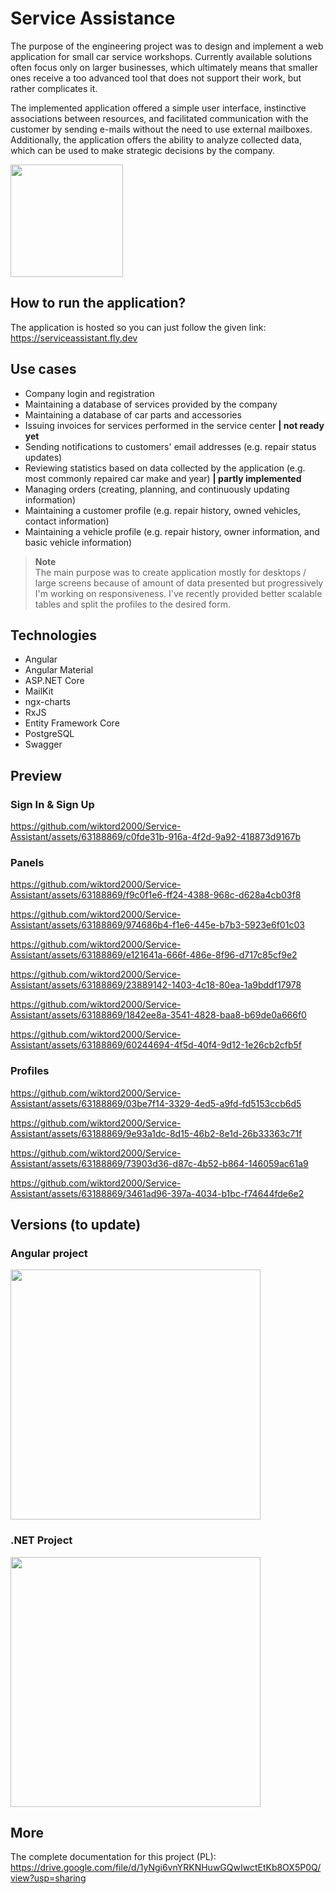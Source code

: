 # Service Assistance
The purpose of the engineering project was to design and implement a web application for small car service workshops. Currently available solutions often focus only on larger businesses, which ultimately means that smaller ones receive a too advanced tool that does not support their work, but rather complicates it.

The implemented application offered a simple user interface, instinctive associations between resources, and facilitated communication with the customer by sending e-mails without the need to use external mailboxes. Additionally, the application offers the ability to analyze collected data, which can be used to make strategic decisions by the company.

<img width=180 src="https://user-images.githubusercontent.com/63188869/218562492-2779f525-26c4-4e8f-9455-e91a034a6242.png" />

## How to run the application?
The application is hosted so you can just follow the given link:
https://serviceassistant.fly.dev

## Use cases

- Company login and registration
- Maintaining a database of services provided by the company
- Maintaining a database of car parts and accessories
- Issuing invoices for services performed in the service center **| not ready yet**
- Sending notifications to customers' email addresses (e.g. repair status updates)
- Reviewing statistics based on data collected by the application (e.g. most commonly repaired car make and year) **| partly implemented**
- Managing orders (creating, planning, and continuously updating information)
- Maintaining a customer profile (e.g. repair history, owned vehicles, contact information)
- Maintaining a vehicle profile (e.g. repair history, owner information, and basic vehicle information)

> **Note**<br/> 
> The main purpose was to create application mostly for desktops / large screens because of amount of data presented but progressively I'm working on responsiveness. I've recently provided better scalable tables and split the profiles to the desired form.<br/> 

## Technologies 

- Angular
- Angular Material
- ASP.NET Core
- MailKit
- ngx-charts
- RxJS
- Entity Framework Core
- PostgreSQL
- Swagger

## Preview

### Sign In & Sign Up
https://github.com/wiktord2000/Service-Assistant/assets/63188869/c0fde31b-916a-4f2d-9a92-418873d9167b

### Panels
https://github.com/wiktord2000/Service-Assistant/assets/63188869/f9c0f1e6-ff24-4388-968c-d628a4cb03f8

https://github.com/wiktord2000/Service-Assistant/assets/63188869/974686b4-f1e6-445e-b7b3-5923e6f01c03

https://github.com/wiktord2000/Service-Assistant/assets/63188869/e121641a-666f-486e-8f96-d717c85cf9e2

https://github.com/wiktord2000/Service-Assistant/assets/63188869/23889142-1403-4c18-80ea-1a9bddf17978

https://github.com/wiktord2000/Service-Assistant/assets/63188869/1842ee8a-3541-4828-baa8-b69de0a666f0

https://github.com/wiktord2000/Service-Assistant/assets/63188869/60244694-4f5d-40f4-9d12-1e26cb2cfb5f

### Profiles
https://github.com/wiktord2000/Service-Assistant/assets/63188869/03be7f14-3329-4ed5-a9fd-fd5153ccb6d5

https://github.com/wiktord2000/Service-Assistant/assets/63188869/9e93a1dc-8d15-46b2-8e1d-26b33363c71f

https://github.com/wiktord2000/Service-Assistant/assets/63188869/73903d36-d87c-4b52-b864-146059ac61a9

https://github.com/wiktord2000/Service-Assistant/assets/63188869/3461ad96-397a-4034-b1bc-f74644fde6e2

## Versions (to update)

### Angular project
<kbd><img width=400 src="https://user-images.githubusercontent.com/63188869/221030446-4890cdb9-8e8e-4aa9-8210-bfaf6f325a35.png" /></kbd>

### .NET Project
<kbd><img width=400 src="https://user-images.githubusercontent.com/63188869/221031975-102e7b0a-afce-46ff-adc1-0200848f6d90.png" /></kbd>

## More
The complete documentation for this project (PL): 
<br/>
https://drive.google.com/file/d/1yNgi6vnYRKNHuwGQwIwctEtKb8OX5P0Q/view?usp=sharing
